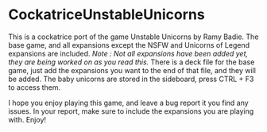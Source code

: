 # CockatriceUnstableUnicorns
This is a cockatrice port of the game Unstable Unicorns by Ramy Badie.
The base game, and all expansions except the NSFW and Unicorns of Legend expansions are included.
*Note : Not all expansions have been added yet, they are being worked on as you read this.*
There is a deck file for the base game, just add the expansions you want to the end of that file, and they will be added.
The baby unicorns are stored in the sideboard, press CTRL + F3 to access them.

I hope you enjoy playing this game, and leave a bug report it you find any issues. In your report, make sure to include the expansions you are playing with. Enjoy!
